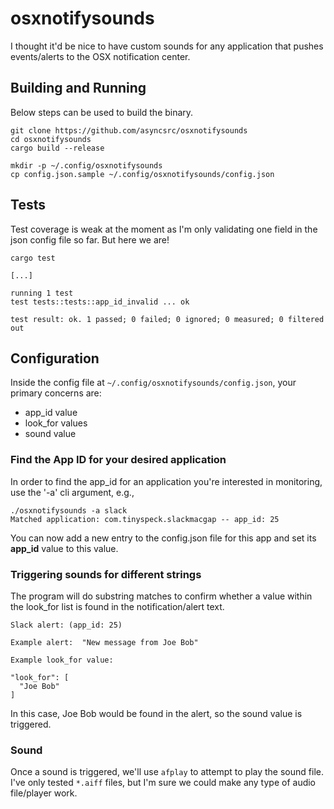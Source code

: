 # osxnotifysounds
I thought it'd be nice to have custom sounds for any application that pushes events/alerts to the OSX notification center.

## Building and Running
Below steps can be used to build the binary.

```
git clone https://github.com/asyncsrc/osxnotifysounds
cd osxnotifysounds
cargo build --release

mkdir -p ~/.config/osxnotifysounds
cp config.json.sample ~/.config/osxnotifysounds/config.json
```

## Tests
Test coverage is weak at the moment as I'm only validating one field in the json config file so far. But here we are!

```
cargo test

[...]

running 1 test
test tests::tests::app_id_invalid ... ok

test result: ok. 1 passed; 0 failed; 0 ignored; 0 measured; 0 filtered out
```

## Configuration

Inside the config file at `~/.config/osxnotifysounds/config.json`, your primary concerns are:

- app_id value
- look_for values
- sound value

### Find the App ID for your desired application

In order to find the app_id for an application you're interested in monitoring, use the '-a' cli argument, e.g.,

```
./osxnotifysounds -a slack
Matched application: com.tinyspeck.slackmacgap -- app_id: 25
```

You can now add a new entry to the config.json file for this app and set its **app_id** value to this value.

### Triggering sounds for different strings
The program will do substring matches to confirm whether a value within the look_for list is found in the notification/alert text.  

```
Slack alert: (app_id: 25)

Example alert:  "New message from Joe Bob"

Example look_for value:

"look_for": [
  "Joe Bob"
]
```

In this case, Joe Bob would be found in the alert, so the sound value is triggered.

### Sound
Once a sound is triggered, we'll use `afplay` to attempt to play the sound file.  I've only tested `*.aiff` files, but I'm sure we could make any type of audio file/player work.



